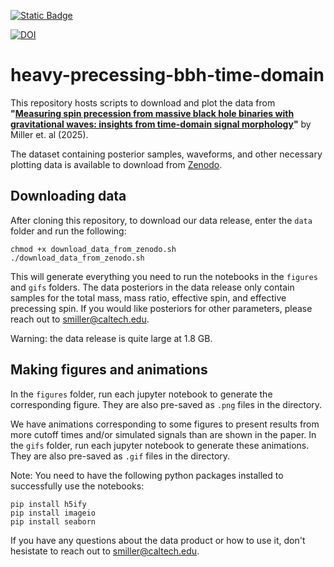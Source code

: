 [![Static Badge](https://img.shields.io/badge/arXiv-2505.14573-%23B31B1B)](https://arxiv.org/abs/2505.14573)

[![DOI](https://zenodo.org/badge/DOI/10.5281/zenodo.15474960.svg)](https://doi.org/10.5281/zenodo.15474960)

# heavy-precessing-bbh-time-domain

This repository hosts scripts to download and plot the data from **"[Measuring spin precession from massive black hole binaries with gravitational waves: insights from time-domain signal morphology](https://arxiv.org/abs/2505.14573)"** by Miller et. al (2025).

The dataset containing posterior samples, waveforms, and other necessary plotting data is available to download from [Zenodo](https://zenodo.org/records/15474960). 

## Downloading data

After cloning this repository, to download our data release, enter the `data` folder and run the following:
```
chmod +x download_data_from_zenodo.sh
./download_data_from_zenodo.sh
```
This will generate everything you need to run the notebooks in the `figures` and `gifs` folders. The data posteriors in the data release only contain samples for the total mass, mass ratio, effective spin, and effective precessing spin. If you would like posteriors for other parameters, please reach out to smiller@caltech.edu.

Warning: the data release is quite large at 1.8 GB.

## Making figures and animations

In the `figures` folder, run each jupyter notebook to generate the corresponding figure. They are also pre-saved as `.png` files in the directory. 

We have animations corresponding to some figures to present results from more cutoff times and/or simulated signals than are shown in the paper. In the `gifs` folder, run each jupyter notebook to generate these animations. They are also pre-saved as `.gif` files in the directory. 

Note: You need to have the following python packages installed to successfully use the notebooks:
```
pip install h5ify
pip install imageio
pip install seaborn
```
If you have any questions about the data product or how to use it, don't hesistate to reach out to smiller@caltech.edu.
